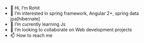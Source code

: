 - 👋 Hi, I’m Rohit
- 👀 I’m interested in spring framework, Angular 2+, spring data jpa[hibernate]
- 🌱 I’m currently learning Js
- 💞️ I’m looking to collaborate on Web development projects
- 📫 How to reach me

<!---
Rohityadav19/Rohityadav19 is a ✨ special ✨ repository because its `README.md` (this file) appears on your GitHub profile.
You can click the Preview link to take a look at your changes.
--->
